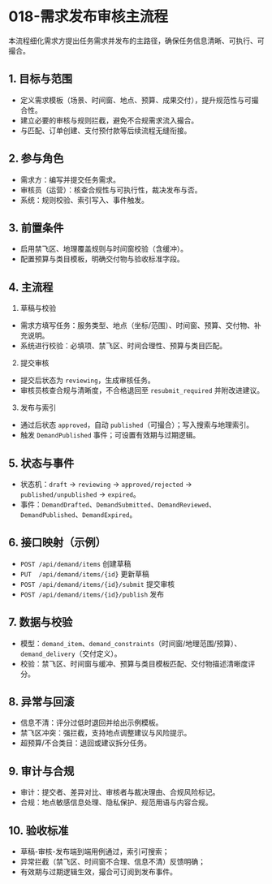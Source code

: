 # 018-需求发布审核主流程

本流程细化需求方提出任务需求并发布的主路径，确保任务信息清晰、可执行、可撮合。

## 1. 目标与范围
- 定义需求模板（场景、时间窗、地点、预算、成果交付），提升规范性与可撮合性。
- 建立必要的审核与规则拦截，避免不合规需求流入撮合。
- 与匹配、订单创建、支付预付款等后续流程无缝衔接。

## 2. 参与角色
- 需求方：编写并提交任务需求。
- 审核员（运营）：核查合规性与可执行性，裁决发布与否。
- 系统：规则校验、索引写入、事件触发。

## 3. 前置条件
- 启用禁飞区、地理覆盖规则与时间窗校验（含缓冲）。
- 配置预算与类目模板，明确交付物与验收标准字段。

## 4. 主流程
1) 草稿与校验
- 需求方填写任务：服务类型、地点（坐标/范围）、时间窗、预算、交付物、补充说明。
- 系统进行校验：必填项、禁飞区、时间合理性、预算与类目匹配。

2) 提交审核
- 提交后状态为 `reviewing`，生成审核任务。
- 审核员核查合规与清晰度，不合格退回至 `resubmit_required` 并附改进建议。

3) 发布与索引
- 通过后状态 `approved`，自动 `published`（可撮合）；写入搜索与地理索引。
- 触发 `DemandPublished` 事件；可设置有效期与过期逻辑。

## 5. 状态与事件
- 状态机：`draft` → `reviewing` → `approved/rejected` → `published/unpublished` → `expired`。
- 事件：`DemandDrafted`、`DemandSubmitted`、`DemandReviewed`、`DemandPublished`、`DemandExpired`。

## 6. 接口映射（示例）
- `POST /api/demand/items` 创建草稿
- `PUT  /api/demand/items/{id}` 更新草稿
- `POST /api/demand/items/{id}/submit` 提交审核
- `POST /api/demand/items/{id}/publish` 发布

## 7. 数据与校验
- 模型：`demand_item`、`demand_constraints`（时间窗/地理范围/预算）、`demand_delivery`（交付定义）。
- 校验：禁飞区、时间窗与缓冲、预算与类目模板匹配、交付物描述清晰度评分。

## 8. 异常与回滚
- 信息不清：评分过低时退回并给出示例模板。
- 禁飞区冲突：强拦截，支持地点调整建议与风险提示。
- 超预算/不合类目：退回或建议拆分任务。

## 9. 审计与合规
- 审计：提交者、差异对比、审核者与裁决理由、合规风险标记。
- 合规：地点敏感信息处理、隐私保护、规范用语与内容合规。

## 10. 验收标准
- 草稿-审核-发布端到端用例通过，索引可搜索；
- 异常拦截（禁飞区、时间窗不合理、信息不清）反馈明确；
- 有效期与过期逻辑生效，撮合可订阅到发布事件。